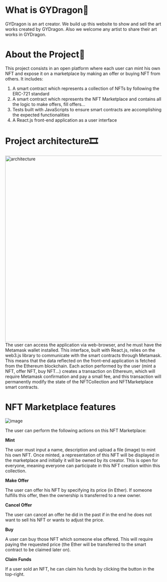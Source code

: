 # What is GYDragon🚀
GYDragon is an art creator. We build up this website to show and sell the art works created by GYDragon.
Also we welcome any artist to share their art works in GYDragon. 

# About the Project🎈
This project consists in an open platform where each user can mint his own NFT and expose it on a marketplace by making an offer or buying NFT from others. It includes:

1. A smart contract which represents a collection of NFTs by following the ERC-721 standard
2. A smart contract which represents the NFT Marketplace and contains all the logic to make offers, fill offers...
3. Tests built with JavaScripts to ensure smart contracts are accomplishing the expected functionalities
4. A React.js front-end application as a user interface

# Project architecture🎞
<img width="601" alt="architecture" src="https://user-images.githubusercontent.com/100744176/156522936-11f1f5e9-1256-4150-884e-92d39869c150.png">
The user can access the application via web-browser, and he must have the Metamask wallet installed. This interface, built with React.js, relies on the web3.js library to communicate with the smart contracts through Metamask. This means that the data reflected on the front-end application is fetched from the Ethereum blockchain. Each action performed by the user (mint a NFT, offer NFT, buy NFT...) creates a transaction on Ethereum, which will require Metamask confirmation and pay a small fee, and this transaction will permanently modify the state of the NFTCollection and NFTMarketplace smart contracts. 

# NFT Marketplace features
![image](https://user-images.githubusercontent.com/100744176/156523611-4f12de13-a38f-4c17-8f7c-4da1f4f2d1e0.png)

The user can perform the following actions on this NFT Marketplace:

**Mint**

The user must input a name, description and upload a file (image) to mint his own NFT. Once minted, a representation of this NFT will be displayed in the marketplace and initially it will be owned by its creator. This is open for everyone, meaning everyone can participate in this NFT creation within this collection.

**Make Offer**

The user can offer his NFT by specifying its price (in Ether). If someone fulfills this offer, then the ownership is transferred to a new owner.

**Cancel Offer**

The user can cancel an offer he did in the past if in the end he does not want to sell his NFT or wants to adjust the price.

**Buy**

A user can buy those NFT which someone else offered. This will require paying the requested price (the Ether will be transferred to the smart contract to be claimed later on).

**Claim Funds**

If a user sold an NFT, he can claim his funds by clicking the button in the top-right.
